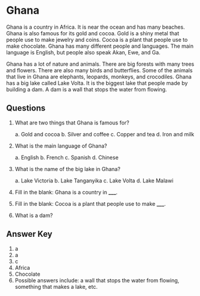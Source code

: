 # Ghana

Ghana is a country in Africa. It is near the ocean and has many beaches. Ghana is also famous for its gold and cocoa. Gold is a shiny metal that people use to make jewelry and coins. Cocoa is a plant that people use to make chocolate. Ghana has many different people and languages. The main language is English, but people also speak Akan, Ewe, and Ga.

Ghana has a lot of nature and animals. There are big forests with many trees and flowers. There are also many birds and butterflies. Some of the animals that live in Ghana are elephants, leopards, monkeys, and crocodiles. Ghana has a big lake called Lake Volta. It is the biggest lake that people made by building a dam. A dam is a wall that stops the water from flowing.

## Questions

1. What are two things that Ghana is famous for?

   a. Gold and cocoa
   b. Silver and coffee
   c. Copper and tea
   d. Iron and milk

2. What is the main language of Ghana?

   a. English
   b. French
   c. Spanish
   d. Chinese

3. What is the name of the big lake in Ghana?

   a. Lake Victoria
   b. Lake Tanganyika
   c. Lake Volta
   d. Lake Malawi

4. Fill in the blank: Ghana is a country in **\_\_\_**.

5. Fill in the blank: Cocoa is a plant that people use to make **\_\_\_**.

6. What is a dam?

## Answer Key

1. a
2. a
3. c
4. Africa
5. Chocolate
6. Possible answers include: a wall that stops the water from flowing, something that makes a lake, etc.
